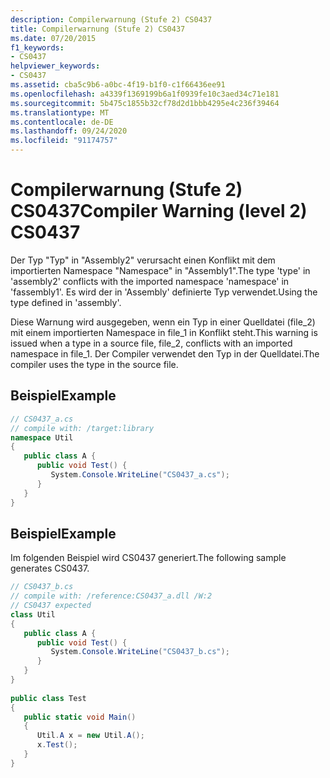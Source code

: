 ```yaml
---
description: Compilerwarnung (Stufe 2) CS0437
title: Compilerwarnung (Stufe 2) CS0437
ms.date: 07/20/2015
f1_keywords:
- CS0437
helpviewer_keywords:
- CS0437
ms.assetid: cba5c9b6-a0bc-4f19-b1f0-c1f66436ee91
ms.openlocfilehash: a4339f1369199b6a1f0939fe10c3aed34c71e181
ms.sourcegitcommit: 5b475c1855b32cf78d2d1bbb4295e4c236f39464
ms.translationtype: MT
ms.contentlocale: de-DE
ms.lasthandoff: 09/24/2020
ms.locfileid: "91174757"
---
```

# <a name="compiler-warning-level-2-cs0437"></a><span data-ttu-id="99efb-103">Compilerwarnung (Stufe 2) CS0437</span><span class="sxs-lookup"><span data-stu-id="99efb-103">Compiler Warning (level 2) CS0437</span></span>

<span data-ttu-id="99efb-104">Der Typ "Typ" in "Assembly2" verursacht einen Konflikt mit dem importierten Namespace "Namespace" in "Assembly1".</span><span class="sxs-lookup"><span data-stu-id="99efb-104">The type 'type' in 'assembly2' conflicts with the imported namespace 'namespace' in 'fassembly1'.</span></span> <span data-ttu-id="99efb-105">Es wird der in 'Assembly' definierte Typ verwendet.</span><span class="sxs-lookup"><span data-stu-id="99efb-105">Using the type defined in 'assembly'.</span></span>  
  
 <span data-ttu-id="99efb-106">Diese Warnung wird ausgegeben, wenn ein Typ in einer Quelldatei (file_2) mit einem importierten Namespace in file_1 in Konflikt steht.</span><span class="sxs-lookup"><span data-stu-id="99efb-106">This warning is issued when a type in a source file, file_2, conflicts with an imported namespace in file_1.</span></span> <span data-ttu-id="99efb-107">Der Compiler verwendet den Typ in der Quelldatei.</span><span class="sxs-lookup"><span data-stu-id="99efb-107">The compiler uses the type in the source file.</span></span>  
  
## <a name="example"></a><span data-ttu-id="99efb-108">Beispiel</span><span class="sxs-lookup"><span data-stu-id="99efb-108">Example</span></span>  
  
```csharp  
// CS0437_a.cs  
// compile with: /target:library  
namespace Util
{  
   public class A {  
      public void Test() {  
         System.Console.WriteLine("CS0437_a.cs");  
      }  
   }  
}  
```  
  
## <a name="example"></a><span data-ttu-id="99efb-109">Beispiel</span><span class="sxs-lookup"><span data-stu-id="99efb-109">Example</span></span>  

 <span data-ttu-id="99efb-110">Im folgenden Beispiel wird CS0437 generiert.</span><span class="sxs-lookup"><span data-stu-id="99efb-110">The following sample generates CS0437.</span></span>  
  
```csharp  
// CS0437_b.cs  
// compile with: /reference:CS0437_a.dll /W:2  
// CS0437 expected  
class Util
{  
   public class A {
      public void Test() {  
         System.Console.WriteLine("CS0437_b.cs");  
      }  
   }  
}  
  
public class Test
{  
   public static void Main()
   {  
      Util.A x = new Util.A();  
      x.Test();  
   }  
}  
```
